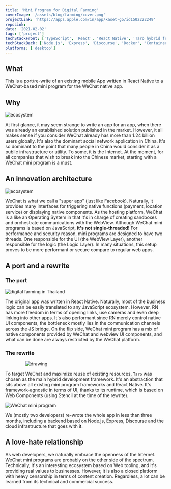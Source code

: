 ```yaml
---
title: 'Mini Program for Digital Farming'
coverImage: '/assets/blog/farming/cover.png'
projectLink: 'https://apps.apple.com/in/app/kaset-go/id1502222249'
repoLink: 
date: '2021-02-02'
tags: ['project']
techStackFront: ['TypeScript', 'React', 'React Native', 'Taro hybrid framework', 'WeChat Mini Program']
techStackBack: ['Node.js', 'Express', 'Discourse', 'Docker', 'Container Services']
platforms: ['desktop']
---
```


## What

This is a port/re-write of an existing mobile App written in React Native to a WeChat-based mini program for the WeChat native app. 

## Why

![ecosystem](/assets/blog/farming/ecosystem.jpg)

At first glance, it may seem strange to write an app for an app, when there was already an established solution published in the market. However, it all makes sense if you consider WeChat already has more than 1.24 billion users globally. It's also the dominant social network application in China. It's so dominant to the point that many people in China would consider it as a public infrastructure or utility. To some, it is the Internet. At the moment, for all companies that wish to break into the Chinese market, starting with a WeChat mini program is a must.

## An innovation architecture

![ecosystem](/assets/blog/farming/runtime.png)

WeChat is what we call a "super app" (just like Facebook). Naturally, it provides many interfaces for triggering native functions (payment, location service) or displaying native components. As the hosting platform, WeChat is a like an Operating System in that it's in charge of creating sandboxes and orchestrate communications with the WebView. Although WeChat mini programs is based on JavaScript, **it's not single-threaded!** For performance and security reason, mini programs are designed to have two threads. One responsible for the UI (the WebView Layer), another responsible for the logic (the Logic Layer). In many situations, this setup proves to be more performant or secure compare to regular web apps.

## A port and a rewrite

### The port

![digital farming in Thailand](/assets/blog/farming/kaset-go.png)

The original app was written in React Native. Naturally, most of the business logic can be easily translated to any JavaScript ecosystem. However, RN has more freedom in terms of opening links, use cameras and even deep linking into other apps. It's also performant since RN merely control native UI components, the bottleneck mostly lies in the communication channels across the JS bridge. On the flip side, WeChat mini program has a mix of native components provided by WeChat and webview UI components, and what can be done are always restricted by the WeChat platform.

### The rewrite

<div style="width: 75%; margin: auto">
    <img src="/assets/blog/farming/entry.png" alt="drawing" />
</div>

To target WeChat and maximize reuse of existing resources, `Taro` was chosen as the main hybrid development framework. It's an abstraction that sits above all existing mini program frameworks and React Native. It's framework-agnostic in terms of UI, thanks to its runtime, which is based on Web Components (using Stencil at the time of the rewrite). 

![WeChat mini program](/assets/blog/farming/screenshot-all.jpeg)

We (mostly two developers) re-wrote the whole app in less than three months, including a backend based on Node.js, Express, Discourse and the cloud infrastructure that goes with it. 

## A love-hate relationship

As web developers, we naturally embrace the openness of the Internet. WeChat mini programs are probably on the other side of the spectrum. Technically, it's an interesting ecosystem based on Web tooling, and it's providing real values to businesses. However, it is also a closed platform with heavy censorship in terms of content creation. Regardless, a lot can be learned from its technical and commercial success. 
